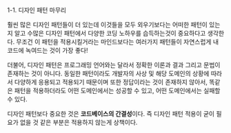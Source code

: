 1-1. 디자인 패턴 마무리

훨씬 많은 디자인 패턴들이 더 있는데 이것들을 모두 외우기보다는 어떠한 패턴이 있는지 알고 수많은 디자인 패턴에서 다양한 코딩 노하우를 습득하는것이 중요하다고 생각한다. 무조건 이 패턴을 적용시킬거라는 마인드보다는 여러가지 패턴들이 자연스럽게 내 코드에 녹여드는 것이 가장 좋다!

더불어, 디자인 패턴은 프로그래밍 언어와는 달라서 정확한 이론과 결과 그리고 문법이 존재하는 것이 아니다. 동일한 패턴이라도 개발자의 사상 및 해당 도메인의 상황에 따라서 다양하게 응용되고 적용되기 때문이며 또한 정답이라는 것이 존재하지 않아서, 똑같은 패턴을 적용하더라도 어떤 도메인에서는 성공할 수 있고, 어떤 도메인에서는 실패할 수 있다.

디자인 패턴보다 중요한 것은 <strong>코드베이스의 간결성</strong>이다. 즉 디자인 패턴 적용이 굳이 필요가 없을 것 같은 부분은 적용하지 않는게 상책이다.